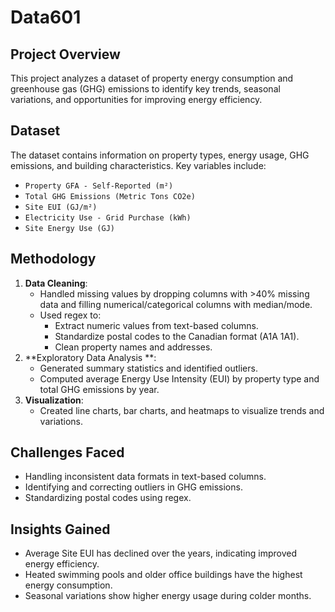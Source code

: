 # Data601

## Project Overview
This project analyzes a dataset of property energy consumption and greenhouse gas (GHG) emissions to identify key trends, seasonal variations, and opportunities for improving energy efficiency.

## Dataset
The dataset contains information on property types, energy usage, GHG emissions, and building characteristics. Key variables include:
- `Property GFA - Self-Reported (m²)`
- `Total GHG Emissions (Metric Tons CO2e)`
- `Site EUI (GJ/m²)`
- `Electricity Use - Grid Purchase (kWh)`
- `Site Energy Use (GJ)`
## Methodology
1. **Data Cleaning**:
   - Handled missing values by dropping columns with >40% missing data and filling numerical/categorical columns with median/mode.
   - Used regex to:
     - Extract numeric values from text-based columns.
     - Standardize postal codes to the Canadian format (A1A 1A1).
     - Clean property names and addresses.
2. **Exploratory Data Analysis **:
   - Generated summary statistics and identified outliers.
   - Computed average Energy Use Intensity (EUI) by property type and total GHG emissions by year.
3. **Visualization**:
   - Created line charts, bar charts, and heatmaps to visualize trends and variations.

## Challenges Faced
- Handling inconsistent data formats in text-based columns.
- Identifying and correcting outliers in GHG emissions.
- Standardizing postal codes using regex.

## Insights Gained
- Average Site EUI has declined over the years, indicating improved energy efficiency.
- Heated swimming pools and older office buildings have the highest energy consumption.
- Seasonal variations show higher energy usage during colder months.
